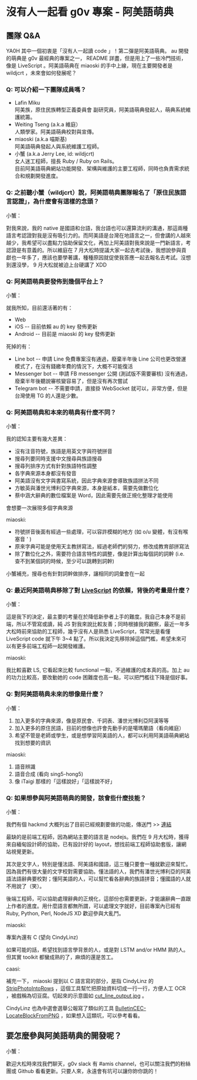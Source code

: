 # 沒有人一起看 g0v 專案 - 阿美語萌典

## 團隊 Q&A

YA0H 其中一個初衷是「沒有人一起讀 code 」！第二彈是阿美語萌典。 au 開發的萌典是 g0v 最經典的專案之一， README 詳盡，但是用上了一些冷門技術，像是 LiveScript 。阿美語萌典在 miaoski 的手中上線，現在主要開發者是 wildjcrt ，未來會如何發展呢？

### Q: 可以介紹一下團隊成員嗎？

* Lafin Miku  
  阿美族，原住民族轉型正義委員會 副研究員，阿美語萌典發起人，萌典系統維護統籌。
* Weiting Tseng (a.k.a 維庭）  
  人類學家。阿美語萌典校對與宣傳。
* miaoski (a.k.a 喵斯基)  
  阿美語萌典發起人與系統維護工程師。
* 小蟹 (a.k.a Jerry Lee, id: wildjcrt)  
  女人迷工程師，擅長 Ruby / Ruby on Rails。  
  目前阿美語萌典網站功能開發、架構與維護的主要工程師，同時也負責需求統合和規劃開發進度。


### Q: 之前聽小蟹（wildjcrt）說，阿美語萌典團隊報名了「原住民族語言認證」，為什麼會有這樣的念頭？

小蟹：

對我來說，我的 native 是國語和台語，我台語也可以還算流利的溝通，那這兩種語言考認證對我是沒有吸引力的。而阿美語是台灣在地語言之一，但會講的人越來越少，我希望可以盡點力協助保留文化，再加上阿美語對我來說是一門新語言，考認證是有意義的。所以維庭在 7 月大松時提議大家一起去考試後，我想說參與貢獻也一年多了，應該也要學著講，種種原因就促使我答應一起去報名去考試。沒想到還沒學， 9 月大松就被迫上台硬講了 XDD

### Q: 阿美語萌典要發佈到幾個平台上？

小蟹：

就我所知，目前還活著的有：

* Web
* iOS -- 目前依賴 au 的 key 發佈更新
* Android -- 目前是 miaoski 的 key 發佈更新

死掉的有：

* Line bot -- 申請 Line 免費專案沒有通過，廢棄半年後 Line 公司也更改營運模式了，在沒有錢繳年費的情況下，大概不可能復活
* Messenger bot -- 申請 FB messenger 公開 (測試版不需要審核) 沒有通過，廢棄半年後聽說審核變容易了，但是沒有再次嘗試
* Telegram bot -- 不需要申請，直接掛 WebSocket 就可以，非常方便，但是台灣使用 TG 的人還是少數。

### Q: 阿美語萌典和本來的萌典有什麼不同？

小蟹：

我的認知主要有幾大差異：

* 沒有注音符號，族語是用英文字與符號拼音
* 搜尋列要同時支援中文搜尋與族語搜尋
* 搜尋列排序方式有針對族語特性調整
* 各字典來源本身都沒有發音
* 阿美語沒有文字與書寫系統，因此字典來源會導致族語拼法不同
* 方敏英與潘世光博利亞字典來源，本身是紙本，需要先做數位化
* 蔡中涵大辭典的數位檔案是 Word，因此需要先做正規化整理才能使用

會想要一次展現多個字典來源

miaoski:

* 符號拼音後面有經過一些處理，可以容許模糊的地方 (如 o/u 變體，有沒有喉塞音 ' )
* 原來字典可能是使用天主教拼寫法，經過老師們的努力，修改成教育部拼寫法
* 除了數位化之外，需要符合語言特性的調整，像是計算出每個詞的詞幹 (i.e. 查不到某個詞的時候，至少可以跳轉到詞幹)

小蟹補充，搜尋也有針對詞幹做排序，讓相同的詞彙會在一起

### Q: 最近阿美語萌典移除了對 [LiveScript][LiveScript] 的依賴，背後的考量是什麼？

小蟹：

這是我下的決定，最主要的考量在於降低新參者上手的難度。我自己本身不是前端，所以不管寫或讀，純 JS 對我來說比較友善；同時根據我的觀察，最近一年多大松時前來協助的工程師，幾乎沒有人是熟悉 LiveScript，常常光是看懂 LiveScript code 就下午 3~4 點了。所以我決定先移除掉這個門檻，希望未來可以有更多前端工程師一起開發維護。

miaoski:

我比較喜歡 LS, 它看起來比較 functional 一點，不過維護的成本真的高。加上 au 的功力比較高，要改動她的 code 困難度也高一點，可以把門檻往下降是個好事。

[LiveScript]: http://livescript.net/

### Q: 對阿美語萌典未來的想像是什麼？

小蟹：

1. 加入更多的字典來源，像是原民會、千詞表、潘世光博利亞阿漢等等
1. 加入更多的原住民語，目前的想像也許會先動手的是噶瑪蘭語（看向維庭）
1. 希望不管是老師或學生，或是想學習阿美語的人，都可以利用阿美語萌典網站找到想要的資訊

miaoski:

1. 語音辨識
1. 語音合成 (看向 sing5-hong5)
1. 像 iTaigi 那樣的「這樣說好」「這樣說不好」

### Q: 如果想參與阿美語萌典的開發，該會些什麼技能？

小蟹：

我們有個 hackmd 大概列出了目前已經規劃要做的功能，傳送門 >> [連結][roadmap]

最缺的是前端工程師，因為網站主要的語言是 nodejs。我們在 9 月大松時，獲得來自緬甸設計師的協助，已有設計好的 layout，想找前端工程師協助套版，讓網站視覺更新。

其次是文字人，特別是懂法語、阿美語和國語，這三種只要會一種就歡迎來幫忙。因為我們有很大量的文字校對需要協助。懂法語的人，我們有潘世光博利亞的阿美語法語辭典要校對；懂阿美語的人，可以幫忙看各辭典的族語拼音；懂國語的人就不用說了（笑）。

後端工程師，可以協助處理辭典的正規化，這部份也需要更新，才能讓辭典一直跟上作者的進度。用什麼語言都無所謂，可以處理文字就好，目前專案內已經有 Ruby, Python, Perl, NodeJS XD 歡迎參與大亂鬥。

[roadmap]: https://hackmd.io/BwZmBMCMAYE4CYC0wCsIBsiAsAzdtEZoBGRAYxz2mhFizK0iA===?view

miaoski:

專案內還有 C (望向 CindyLinz)

如果可能的話，希望找到語言學背景的人，或是對 LSTM and/or HMM 熟的人。但其實 toolkit 都蠻成熟的了，麻煩的還是苦工。

caasi:

補充一下， miaoski 提到以 C 語言寫的部分，是指 CindyLinz 的 [StripPhotoIntoRows][StripPhotoIntoRows] ，這個工具幫忙把原始資料切成一行一行，方便人工 OCR ，被戲稱為切豆腐。切起來的示意圖如 [cut_line_output.jpg][cut_line_output] 。

CindyLinz 也為中選會選舉公報寫了類似的工具 [BulletinCEC-LocateBlockFromPNG][BulletinCEC-LocateBlockFromPNG] ，如果想入這類坑，可以參考看看。

[StripPhotoIntoRows]: https://github.com/CindyLinz/StripPhotoIntoRows
[cut_line_output]: https://github.com/CindyLinz/StripPhotoIntoRows/blob/master/cut_line_output.jpg
[BulletinCEC-LocateBlockFromPNG]: https://github.com/CindyLinz/BulletinCEC-LocateBlockFromPNG

## 要怎麼參與阿美語萌典的開發呢？

小蟹：

歡迎大松時來找我們聊天，g0v slack 有 #amis channel，也可以關注我們的粉絲團或 Github 看看更新。只要人來，永遠會有坑可以讓你妳你跳的！

